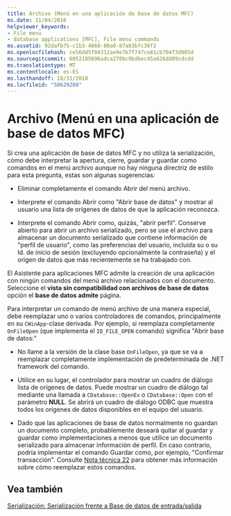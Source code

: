 ```yaml
---
title: Archivo (Menú en una aplicación de base de datos MFC)
ms.date: 11/04/2016
helpviewer_keywords:
- File menu
- database applications [MFC], File menu commands
ms.assetid: 92dafb75-c1b3-4860-80a0-87a83bfc36f2
ms.openlocfilehash: ce56dd5f04312ae9e7b7f747ce81cb704f3d085d
ms.sourcegitcommit: 6052185696adca270bc9bdbec45a626dd89cdcdd
ms.translationtype: MT
ms.contentlocale: es-ES
ms.lasthandoff: 10/31/2018
ms.locfileid: "50629208"
---
```

# <a name="file-menu-in-an-mfc-database-application"></a>Archivo (Menú en una aplicación de base de datos MFC)

Si crea una aplicación de base de datos MFC y no utiliza la serialización, cómo debe interpretar la apertura, cierre, guardar y guardar como comandos en el menú archivo aunque no hay ninguna directriz de estilo para esta pregunta, estas son algunas sugerencias:

- Eliminar completamente el comando Abrir del menú archivo.

- Interprete el comando Abrir como "Abrir base de datos" y mostrar al usuario una lista de orígenes de datos de que la aplicación reconozca.

- Interprete el comando Abrir como, quizás, "abrir perfil". Conserve abierto para abrir un archivo serializado, pero se use el archivo para almacenar un documento serializado que contiene información de "perfil de usuario", como las preferencias del usuario, incluida su o su Id. de inicio de sesión (excluyendo opcionalmente la contraseña) y el origen de datos que más recientemente se ha trabajado con.

El Asistente para aplicaciones MFC admite la creación de una aplicación con ningún comandos del menú archivo relacionados con el documento. Seleccione el **vista sin compatibilidad con archivos de base de datos** opción el **base de datos admite** página.

Para interpretar un comando de menú archivo de una manera especial, debe reemplazar uno o varios controladores de comandos, principalmente en su `CWinApp`-clase derivada. Por ejemplo, si reemplaza completamente `OnFileOpen` (que implementa el `ID_FILE_OPEN` comando) significa "Abrir base de datos:"

- No llame a la versión de la clase base `OnFileOpen`, ya que se va a reemplazar completamente implementación de predeterminada de .NET framework del comando.

- Utilice en su lugar, el controlador para mostrar un cuadro de diálogo lista de orígenes de datos. Puede mostrar un cuadro de diálogo tal mediante una llamada a `CDatabase::OpenEx` o `CDatabase::Open` con el parámetro **NULL**. Se abrirá un cuadro de diálogo ODBC que muestra todos los orígenes de datos disponibles en el equipo del usuario.

- Dado que las aplicaciones de base de datos normalmente no guardan un documento completo, probablemente deseará quitar al guardar y guardar como implementaciones a menos que utilice un documento serializado para almacenar información de perfil. En caso contrario, podría implementar el comando Guardar como, por ejemplo, "Confirmar transacción". Consulte [Nota técnica 22](../mfc/tn022-standard-commands-implementation.md) para obtener más información sobre cómo reemplazar estos comandos.

## <a name="see-also"></a>Vea también

[Serialización: Serialización frente a Base de datos de entrada/salida](../mfc/serialization-serialization-vs-database-input-output.md)

